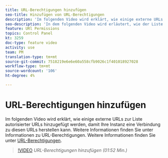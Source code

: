 ```yaml
---
title: URL-Berechtigungen hinzufügen
seo-title: Hinzufügen von URL-Berechtigungen
description: 'Im folgenden Video wird erklärt, wie einige externe URLs zur Liste autorisierter URLs hinzugefügt werden, damit Ihre Instanz eine Verbindung zu diesen URLs herstellen kann.  '
seo-description: 'In dem folgenden Video wird erläutert, wie der Liste autorisierter URLs einige externe URLs hinzugefügt werden, damit die Instanz eine Verbindung zu ihnen herstellen kann. '
feature: URl Permissions
topics: Control Panel
kt: 3259
doc-type: feature video
activity: use
team: PM
translation-type: tm+mt
source-git-commit: 7518219e6e6e60a558cfb9026c1f401018927028
workflow-type: tm+mt
source-wordcount: '106'
ht-degree: 4%

---
```



# URL-Berechtigungen hinzufügen

Im folgenden Video wird erklärt, wie einige externe URLs zur Liste autorisierter URLs hinzugefügt werden, damit Ihre Instanz eine Verbindung zu diesen URLs herstellen kann.  Weitere Informationen finden Sie unter Informationen zu URL-Berechtigungen. Weitere Informationen finden Sie unter [URL-Berechtigungen](https://helpx.adobe.com/de/campaign/kb/control-panel-instance-settings.html).

>[!VIDEO](https://video.tv.adobe.com/v/28149?quality=12)
*URL-Berechtigungen hinzufügen (01:52 Min.)*
